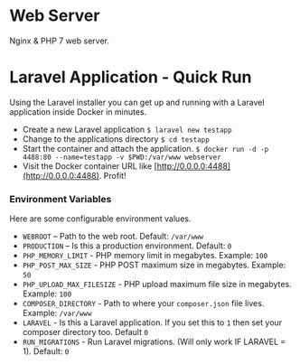 # Web Server

Nginx & PHP 7 web server.

# Laravel Application - Quick Run

Using the Laravel installer you can get up and running with a Laravel application inside Docker in minutes.

- Create a new Laravel application `$ laravel new testapp`
- Change to the applications directory `$ cd testapp`
- Start the container and attach the application. `$ docker run -d -p 4488:80 --name=testapp -v $PWD:/var/www webserver`
- Visit the Docker container URL like [http://0.0.0.0:4488](http://0.0.0.0:4488). Profit!

### Environment Variables

Here are some configurable environment values.

- `WEBROOT` – Path to the web root. Default: `/var/www`
- `PRODUCTION` – Is this a production environment. Default: `0`
- `PHP_MEMORY_LIMIT` - PHP memory limit in megabytes. Example: `100`
- `PHP_POST_MAX_SIZE` - PHP POST maximum size in megabytes. Example: `50`
- `PHP_UPLOAD_MAX_FILESIZE` - PHP upload maximum file size in megabytes. Example: `100`
- `COMPOSER_DIRECTORY` - Path to where your `composer.json` file lives. Example: `/var/www`
- `LARAVEL` - Is this a Laravel application. If you set this to `1` then set your composer directory too. Default `0`
- `RUN_MIGRATIONS` - Run Laravel migrations. (Will only work IF LARAVEL = 1). Default: `0`
